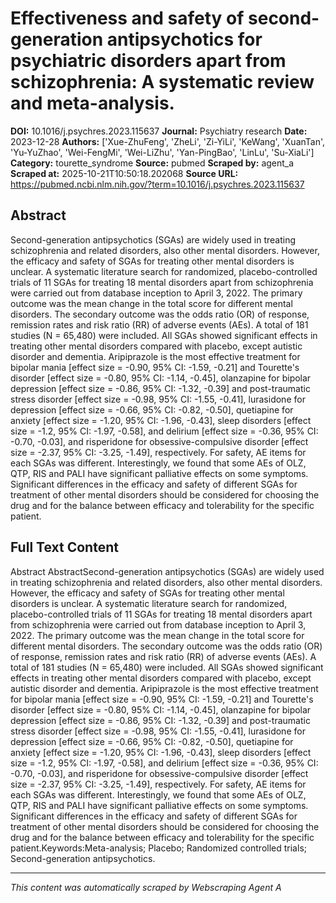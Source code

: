 # Effectiveness and safety of second-generation antipsychotics for psychiatric disorders apart from schizophrenia: A systematic review and meta-analysis.

**DOI:** 10.1016/j.psychres.2023.115637
**Journal:** Psychiatry research
**Date:** 2023-12-28
**Authors:** ['Xue-ZhuFeng', 'ZheLi', 'Zi-YiLi', 'KeWang', 'XuanTan', 'Yu-YuZhao', 'Wei-FengMi', 'Wei-LiZhu', 'Yan-PingBao', 'LinLu', 'Su-XiaLi']
**Category:** tourette_syndrome
**Source:** pubmed
**Scraped by:** agent_a
**Scraped at:** 2025-10-21T10:50:18.202068
**Source URL:** https://pubmed.ncbi.nlm.nih.gov/?term=10.1016/j.psychres.2023.115637

## Abstract

Second-generation antipsychotics (SGAs) are widely used in treating schizophrenia and related disorders, also other mental disorders. However, the efficacy and safety of SGAs for treating other mental disorders is unclear. A systematic literature search for randomized, placebo-controlled trials of 11 SGAs for treating 18 mental disorders apart from schizophrenia were carried out from database inception to April 3, 2022. The primary outcome was the mean change in the total score for different mental disorders. The secondary outcome was the odds ratio (OR) of response, remission rates and risk ratio (RR) of adverse events (AEs). A total of 181 studies (N = 65,480) were included. All SGAs showed significant effects in treating other mental disorders compared with placebo, except autistic disorder and dementia. Aripiprazole is the most effective treatment for bipolar mania [effect size = -0.90, 95% CI: -1.59, -0.21] and Tourette's disorder [effect size = -0.80, 95% CI: -1.14, -0.45], olanzapine for bipolar depression [effect size = -0.86, 95% CI: -1.32, -0.39] and post-traumatic stress disorder [effect size = -0.98, 95% CI: -1.55, -0.41], lurasidone for depression [effect size = -0.66, 95% CI: -0.82, -0.50], quetiapine for anxiety [effect size = -1.20, 95% CI: -1.96, -0.43], sleep disorders [effect size = -1.2, 95% CI: -1.97, -0.58], and delirium [effect size = -0.36, 95% CI: -0.70, -0.03], and risperidone for obsessive-compulsive disorder [effect size = -2.37, 95% CI: -3.25, -1.49], respectively. For safety, AE items for each SGAs was different. Interestingly, we found that some AEs of OLZ, QTP, RIS and PALI have significant palliative effects on some symptoms. Significant differences in the efficacy and safety of different SGAs for treatment of other mental disorders should be considered for choosing the drug and for the balance between efficacy and tolerability for the specific patient.

## Full Text Content

Abstract AbstractSecond-generation antipsychotics (SGAs) are widely used in treating schizophrenia and related disorders, also other mental disorders. However, the efficacy and safety of SGAs for treating other mental disorders is unclear. A systematic literature search for randomized, placebo-controlled trials of 11 SGAs for treating 18 mental disorders apart from schizophrenia were carried out from database inception to April 3, 2022. The primary outcome was the mean change in the total score for different mental disorders. The secondary outcome was the odds ratio (OR) of response, remission rates and risk ratio (RR) of adverse events (AEs). A total of 181 studies (N = 65,480) were included. All SGAs showed significant effects in treating other mental disorders compared with placebo, except autistic disorder and dementia. Aripiprazole is the most effective treatment for bipolar mania [effect size = -0.90, 95% CI: -1.59, -0.21] and Tourette's disorder [effect size = -0.80, 95% CI: -1.14, -0.45], olanzapine for bipolar depression [effect size = -0.86, 95% CI: -1.32, -0.39] and post-traumatic stress disorder [effect size = -0.98, 95% CI: -1.55, -0.41], lurasidone for depression [effect size = -0.66, 95% CI: -0.82, -0.50], quetiapine for anxiety [effect size = -1.20, 95% CI: -1.96, -0.43], sleep disorders [effect size = -1.2, 95% CI: -1.97, -0.58], and delirium [effect size = -0.36, 95% CI: -0.70, -0.03], and risperidone for obsessive-compulsive disorder [effect size = -2.37, 95% CI: -3.25, -1.49], respectively. For safety, AE items for each SGAs was different. Interestingly, we found that some AEs of OLZ, QTP, RIS and PALI have significant palliative effects on some symptoms. Significant differences in the efficacy and safety of different SGAs for treatment of other mental disorders should be considered for choosing the drug and for the balance between efficacy and tolerability for the specific patient.Keywords:Meta-analysis; Placebo; Randomized controlled trials; Second-generation antipsychotics.

---
*This content was automatically scraped by Webscraping Agent A*
